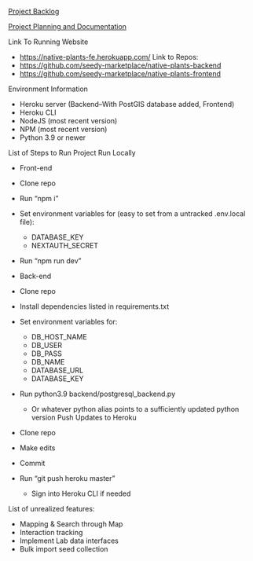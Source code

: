 [Project Backlog](https://github.com/orgs/seedy-marketplace/projects/1/views/1)

[Project Planning and Documentation](https://drive.google.com/drive/folders/1ivcA0_8ouJqmQ-Y3_hFjtCpC_T124ceZ?usp=share_link)

Link To Running Website
* https://native-plants-fe.herokuapp.com/
Link to Repos:
* https://github.com/seedy-marketplace/native-plants-backend
* https://github.com/seedy-marketplace/native-plants-frontend

Environment Information
* Heroku server (Backend–With PostGIS database added, Frontend)
* Heroku CLI
* NodeJS (most recent version)
* NPM (most recent version)
* Python 3.9 or newer

List of Steps to Run Project
Run Locally
* Front-end
* Clone repo
* Run “npm i”
* Set environment variables for (easy to set from a untracked .env.local file):
   * DATABASE_KEY
   * NEXTAUTH_SECRET
* Run “npm run dev”

* Back-end 
* Clone repo
* Install dependencies listed in requirements.txt
* Set environment variables for:
   * DB_HOST_NAME
   * DB_USER
   * DB_PASS
   * DB_NAME
   * DATABASE_URL
   * DATABASE_KEY
* Run python3.9 backend/postgresql_backend.py
   * Or whatever python alias points to a sufficiently updated python version
Push Updates to Heroku
* Clone repo
* Make edits
* Commit
* Run “git push heroku master”
   * Sign into Heroku CLI if needed


List of unrealized features:
* Mapping & Search through Map
* Interaction tracking
* Implement Lab data interfaces
* Bulk import seed collection

